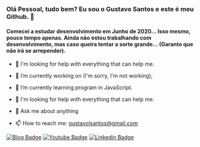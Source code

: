 ### Olá Pessoal, tudo bem? Eu sou o Gustavo Santos e este é meu Github. 👋

#### Comecei a estudar desenvolvimento em Junho de 2020... Isso mesmo, pouco tempo apenas. Ainda não estou trabalhando com desenvolvimento, mas caso queira tentar a sorte grande... (Garanto que não irá se arrepender).

- 🤔 I'm looking for help with everything that can help me.

- 🔭 I’m currently working on (I'm sorry, I'm not working), 
- 🌱 I’m currently learning program in JavaScript.
- 🤔 I'm looking for help with everything that can help me.
- 💬 Ask me about anything
- 📫 How to reach me: gustavolsantos@gmail.com
<!--
**gustavosantos23/gustavosantos23** is a ✨ _special_ ✨ repository because its `README.md` (this file) appears on your GitHub profile.

Estou apenas começando a estudar desenvolvimento, mas venho da Infra/Redes, veja mais um pouco do que estou fazendo:

- 🔭 I’m currently working on (I'm sorry, I'm not working), 
- 🌱 I’m currently learning program in JavaScript.
- 🤔 I'm looking for help with everything that can help me.
- 💬 Ask me about anything
- 📫 How to reach me: gustavolsantos@gmail.com
-->


[![Blog Badge](https://img.shields.io/badge/Blog-felipefialho.com-black)](https://www.clubedoautista.com.br)
[![Youtube Badge](https://img.shields.io/badge/-Youtube-FF0000?style=flat-square&labelColor=FF0000&logo=youtube&logoColor=white&link=https://www.youtube.com/channel/UC7c4AmLm6Qv0EEyP10w_laA)](https://www.youtube.com/channel/UC7c4AmLm6Qv0EEyP10w_laA)
[![Linkedin Badge](https://img.shields.io/badge/-LinkedIn-blue?style=flat-square&logo=Linkedin&logoColor=white&link=https://www.linkedin.com/in/gustavo-lima-santoss/)](https://www.linkedin.com/in/gustavo-lima-santoss/)
